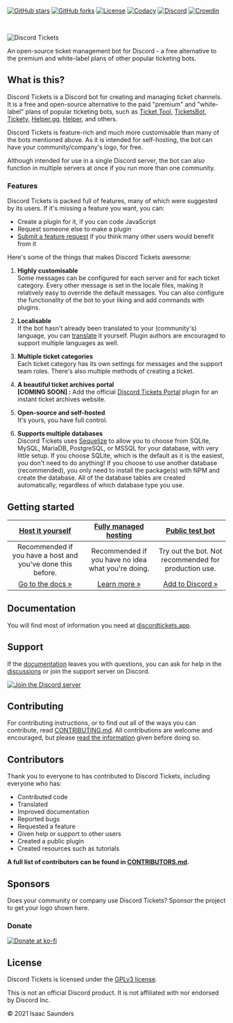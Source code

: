 [![GitHub stars](https://img.shields.io/github/stars/discord-tickets/bot?style=flat-square)](https://github.com/discord-tickets/bot/stargazers)
[![GitHub forks](https://img.shields.io/github/forks/discord-tickets/bot?style=flat-square)](https://github.com/discord-tickets/bot/stargazers)
[![License](https://img.shields.io/github/license/discord-tickets/bot?style=flat-square)](https://github.com/discord-tickets/bot/blob/main/LICENSE)
[![Codacy](https://img.shields.io/codacy/grade/b974eb5f984c40868e07d82c968bd02d?logo=codacy&style=flat-square)](https://www.codacy.com/gh/discord-tickets/bot/dashboard?utm_source=github.com&amp;utm_medium=referral&amp;utm_content=discord-tickets/bot&amp;utm_campaign=Badge_Grade)
[![Discord](https://img.shields.io/discord/451745464480432129?label=discord&color=7289DA&style=flat-square)](https://go.eartharoid.me/discord)
[![Crowdin](https://badges.crowdin.net/discord-tickets/localized.svg)](https://i18n.discordtickets.app/project/discord-tickets)

<br>

![Discord Tickets](https://img.eartharoid.me/unsafe/https://static.eartharoid.me/discord-tickets/logo/wordmark/gradient.png)

An open-source ticket management bot for Discord - a free alternative to the premium and white-label plans of other popular ticketing bots.

## What is this?

Discord Tickets is a Discord bot for creating and managing ticket channels. It is a free and open-source alternative to the paid "premium" and "white-label" plans of popular ticketing bots, such as [Ticket Tool](https://tickettool.xyz/), [TicketsBot](https://ticketsbot.net/), [Tickety](https://tickety.net/), [Helper.gg](https://helper.gg/), [Helper](https://helper.wtf), and others.

Discord Tickets is feature-rich and much more customisable than many of the bots mentioned above. As it is intended for self-hosting, the bot can have your community/company's logo, for free.

Although intended for use in a single Discord server, the bot can also function in multiple servers at once if you run more than one community.

### Features

Discord Tickets is packed full of features, many of which were suggested by its users. If it's missing a feature you want, you can:

- Create a plugin for it, if you can code JavaScript
- Request someone else to make a plugin
- [Submit a feature request](https://github.com/discord-tickets/.github/blob/main//CONTRIBUTING.md#submitting-a-feature-request) if you think many other users would benefit from it

Here's some of the things that makes Discord Tickets awesome:

1. **Highly customisable**  
Some messages can be configured for each server and for each ticket category. Every other message is set in the locale files, making it relatively easy to override the default messages.
You can also configure the functionality of the bot to your liking and add commands with plugins.

2. **Localisable**  
If the bot hasn't already been translated to your (community's) language, you can [translate](https://github.com/discord-tickets/.github/blob/main//CONTRIBUTING.md#translating) it yourself.
Plugin authors are encouraged to support multiple languages as well.

3. **Multiple ticket categories**  
Each ticket category has its own settings for messages and the support team roles. There's also multiple methods of creating a ticket.

4. **A beautiful ticket archives portal**  
**\[COMING SOON\] :** Add the official [Discord Tickets Portal](https://github.com/discord-tickets/portal) plugin for an instant ticket archives website.

1. **Open-source and self-hosted**  
It's yours, you have full control.

6. **Supports multiple databases**  
Discord Tickets uses [Sequelize](https://github.com/sequelize/sequelize) to allow you to choose from SQLite, MySQL, MariaDB, PostgreSQL, or MSSQL for your database, with very little setup.
If you choose SQLite, which is the default as it is the easiest, you don't need to do anything! If you choose to use another database (recommended), you only need to install the package(s) with NPM and create the database. All of the database tables are created automatically, regardless of which database type you use.

## Getting started

| [**Host it yourself**](https://discordtickets.app/installation) | [**Fully managed hosting**](https://discordtickets.app/hosting) | [**Public test bot**](https://discord.com/oauth2/authorize?permissions=8&scope=applications.commands%20bot&client_id=475371285531066368) |
|:-:|:-:|:-:|
| Recommended if you have a host and you've done this before. | Recommended if you have no idea what you're doing. | Try out the bot. Not recommended for production use. |
| [Go to the docs »](https://discordtickets.app/installation) | [Learn more »](https://discordtickets.app/hosting) | [Add to Discord »](https://discord.com/oauth2/authorize?permissions=8&scope=applications.commands%20bot&client_id=475371285531066368) |

## Documentation

You will find most of information you need at [discordtickets.app](https://discordtickets.app).

## Support

If the [documentation](https://discordtickets.app) leaves you with questions, you can ask for help in the [discussions](https://github.com/discord-tickets/bot/discussions/categories/support-q-a) or join the support server on Discord.

[![Join the Discord server](https://img.eartharoid.me/unsafe/440x200/https://static.eartharoid.me/images/join-discord.png)](https://go.eartharoid.me/discord)

## Contributing

For contributing instructions, or to find out all of the ways you can contribute, read [CONTRIBUTING.md](https://github.com/discord-tickets/.github/blob/main//CONTRIBUTING.md). All contributions are welcome and encouraged, but please [read the information](https://github.com/discord-tickets/.github/blob/main//CONTRIBUTING.md) given before doing so.

## Contributors

Thank you to everyone to has contributed to Discord Tickets, including everyone who has:

- Contributed code
- Translated
- Improved documentation
- Reported bugs
- Requested a feature
- Given help or support to other users
- Created a public plugin
- Created resources such as tutorials

**A full list of contributors can be found in [CONTRIBUTORS.md](https://github.com/discord-tickets/bot/blob/main/CONTRIBUTORS.md).**

## Sponsors

Does your community or company use Discord Tickets? Sponsor the project to get your logo shown here.

### Donate

[![Donate at ko-fi](https://www.ko-fi.com/img/githubbutton_sm.svg)](https://ko-fi.com/eartharoid)

## License

Discord Tickets is licensed under the [GPLv3 license](https://github.com/discord-tickets/bot/blob/main/LICENSE).

This is not an official Discord product. It is not affiliated with nor endorsed by Discord Inc.

© 2021 Isaac Saunders
